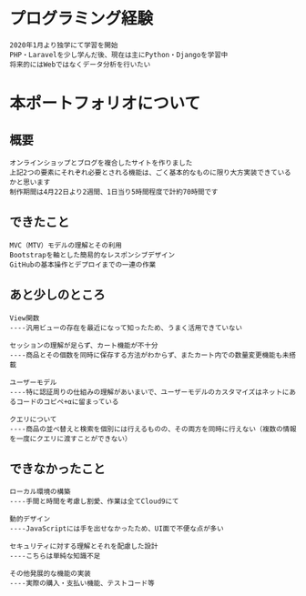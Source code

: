 # プログラミング経験
    2020年1月より独学にて学習を開始
    PHP・Laravelを少し学んだ後、現在は主にPython・Djangoを学習中
    将来的にはWebではなくデータ分析を行いたい
# 本ポートフォリオについて
## 概要
    オンラインショップとブログを複合したサイトを作りました
    上記2つの要素にそれぞれ必要とされる機能は、ごく基本的なものに限り大方実装できているかと思います
    制作期間は4月22日より2週間、1日当り5時間程度で計約70時間です
## できたこと
    MVC（MTV）モデルの理解とその利用
    Bootstrapを軸とした簡易的なレスポンシブデザイン
    GitHubの基本操作とデプロイまでの一連の作業
## あと少しのところ
    View関数
    ----汎用ビューの存在を最近になって知ったため、うまく活用できていない
    
    セッションの理解が足らず、カート機能が不十分
    ----商品とその個数を同時に保存する方法がわからず、またカート内での数量変更機能も未搭載
        
    ユーザーモデル
    ----特に認証周りの仕組みの理解があいまいで、ユーザーモデルのカスタマイズはネットにあるコードのコピペ+αに留まっている
        
    クエリについて
    ----商品の並べ替えと検索を個別には行えるものの、その両方を同時に行えない（複数の情報を一度にクエリに渡すことができない）
    
## できなかったこと
    ローカル環境の構築
    ----手間と時間を考慮し割愛、作業は全てCloud9にて
    
    動的デザイン
    ----JavaScriptには手を出せなかったため、UI面で不便な点が多い
    
    セキュリティに対する理解とそれを配慮した設計
    ----こちらは単純な知識不足
    
    その他発展的な機能の実装
    ----実際の購入・支払い機能、テストコード等
    
    
    
